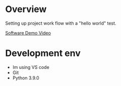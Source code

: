  # Overview

 Setting up project work flow with a "hello world" test.

[Software Demo Video](http://youtube.link.goes.here)

 # Development env
 * Im using VS code
 * Git
 * Python 3.9.0

